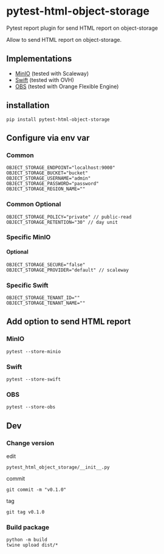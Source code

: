 # pytest-html-object-storage

Pytest report plugin for send HTML report on object-storage

Allow to send HTML report on object-storage.

## Implementations

* [MinIO](https://min.io/) (tested with Scaleway)
* [Swift](https://docs.openstack.org/python-swiftclient/newton/swiftclient.html) (tested with OVH)
* [OBS](https://github.com/huaweicloud/huaweicloud-sdk-python-obs) (tested with Orange Flexible Engine)

## installation

    pip install pytest-html-object-storage

## Configure via env var

### Common

    OBJECT_STORAGE_ENDPOINT="localhost:9000"
    OBJECT_STORAGE_BUCKET="bucket"
    OBJECT_STORAGE_USERNAME="admin"
    OBJECT_STORAGE_PASSWORD="password"
    OBJECT_STORAGE_REGION_NAME=""

### Common Optional

    OBJECT_STORAGE_POLICY="private" // public-read
    OBJECT_STORAGE_RETENTION="30" // day unit

### Specific MinIO

#### Optional

    OBJECT_STORAGE_SECURE="false"
    OBJECT_STORAGE_PROVIDER="default" // scaleway

### Specific Swift

    OBJECT_STORAGE_TENANT_ID=""
    OBJECT_STORAGE_TENANT_NAME=""

## Add option to send HTML report

### MinIO

    pytest --store-minio

### Swift

    pytest --store-swift

### OBS

    pytest --store-obs


## Dev

### Change version

edit

    pytest_html_object_storage/__init__.py

commit

    git commit -m "v0.1.0"

tag

    git tag v0.1.0

### Build package

    python -m build
    twine upload dist/*
